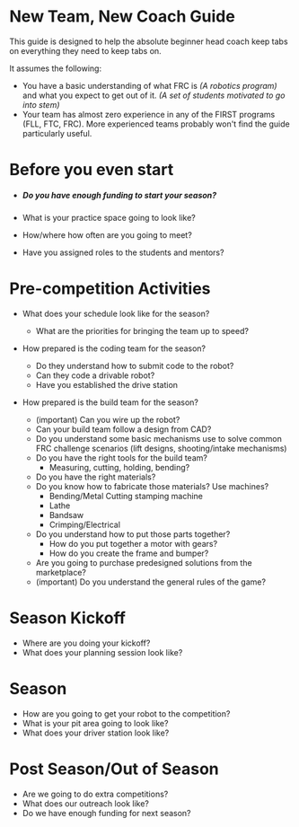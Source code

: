 
# New Team, New Coach Guide

This guide is designed to help the absolute beginner head coach keep tabs on everything they need to keep tabs on.

It assumes the following:

* You have a basic understanding of what FRC is *(A robotics program)* and what you expect to get out of it. *(A set of students motivated to go into stem)*
* Your team has almost zero experience in any of the FIRST programs (FLL, FTC, FRC). More experienced teams probably won't find the guide particularly useful.

# Before you even start
* ##### Do you have enough funding to start your season?


* What is your practice space going to look like?
* How/where how often are you going to meet?
* Have you assigned roles to the students and mentors?

# Pre-competition Activities
* What does your schedule look like for the season?
    * What are the priorities for bringing the team up to speed?

* How prepared is the coding team for the season?
    * Do they understand how to submit code to the robot?
    * Can they code a drivable robot?
    * Have you established the drive station

* How prepared is the build team for the season?
    * (important) Can you wire up the robot?
    * Can your build team follow a design from CAD?    
    * Do you understand some basic mechanisms use to solve common FRC challenge scenarios (lift designs, shooting/intake mechanisms)
    * Do you have the right tools for the build team?
        * Measuring, cutting, holding, bending?
    * Do you have the right materials?        
    * Do you know how to fabricate those materials? Use machines?
        * Bending/Metal Cutting stamping machine        
        * Lathe
        * Bandsaw
        * Crimping/Electrical        
    * Do you understand how to put those parts together?
        * How do you put together a motor with gears?
        * How do you create the frame and bumper?
    * Are you going to purchase predesigned solutions from the marketplace?    
    * (important) Do you understand the general rules of the game?

# Season Kickoff
* Where are you doing your kickoff?
* What does your planning session look like?


# Season
* How are you going to get your robot to the competition?
* What is your pit area going to look like?
* What does your driver station look like?

# Post Season/Out of Season
* Are we going to do extra competitions?
* What does our outreach look like?
* Do we have enough funding for next season?